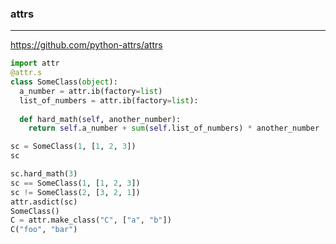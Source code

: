 ### attrs
---
https://github.com/python-attrs/attrs

```py
import attr
@attr.s
class SomeClass(object):
  a_number = attr.ib(factory=list)
  list_of_numbers = attr.ib(factory=list):
  
  def hard_math(self, another_number):
    return self.a_number + sum(self.list_of_numbers) * another_number

sc = SomeClass(1, [1, 2, 3])
sc

sc.hard_math(3)
sc == SomeClass(1, [1, 2, 3])
sc != SomeClass(2, [3, 2, 1])
attr.asdict(sc)
SomeClass()
C = attr.make_class("C", ["a", "b"])
C("foo", "bar")
```

```
```

```
```


